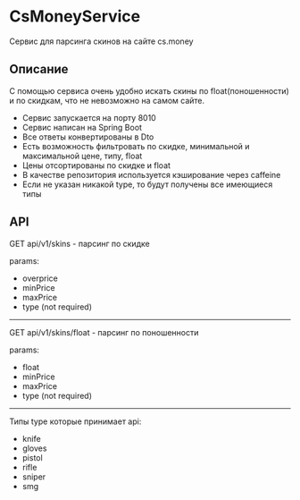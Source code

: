 # CsMoneyService
Сервис для парсинга скинов на сайте cs.money

## Описание
С помощью сервиса очень удобно искать скины по float(поношенности) и по скидкам, что не невозможно на самом сайте.
- Сервис запускается на порту 8010
- Сервис написан на Spring Boot
- Все ответы конвертированы в Dto
- Есть возможность фильтровать по скидке, минимальной и максимальной цене, типу, float
- Цены отсортированы по скидке и float
- В качестве репозитория используется кэширование через caffeine
- Если не указан никакой type, то будут получены все имеющиеся типы

## API
GET api/v1/skins - парсинг по скидке

params:
- overprice
- minPrice
- maxPrice
- type (not required)
----
GET api/v1/skins/float - парсинг по поношенности

params:
- float
- minPrice
- maxPrice
- type (not required)
----
Типы type которые принимает api:
- knife
- gloves
- pistol
- rifle
- sniper
- smg
